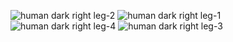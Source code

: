 ![human dark right leg-2](human_dark_right_leg-2.png)
![human dark right leg-1](human_dark_right_leg-1.png)
![human dark right leg-4](human_dark_right_leg-4.png)
![human dark right leg-3](human_dark_right_leg-3.png)

